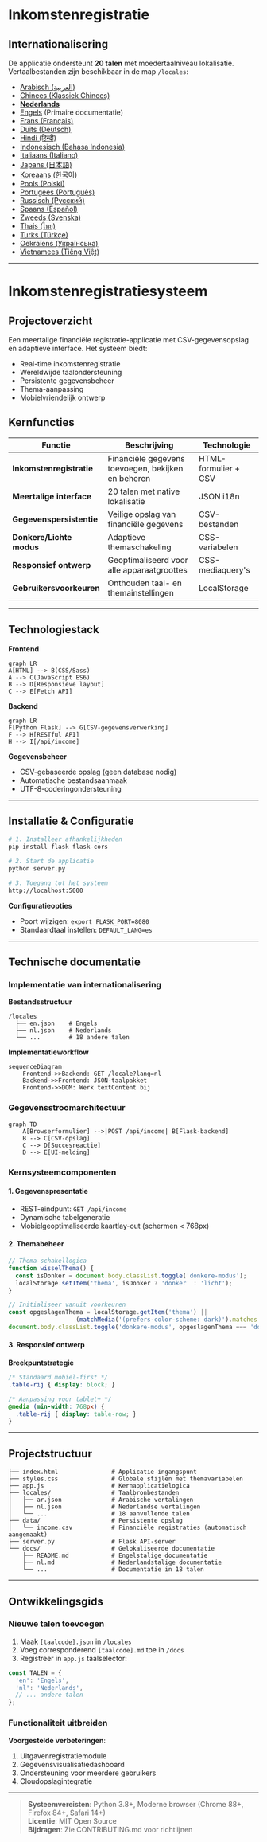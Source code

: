 # Inkomstenregistratie
## Internationalisering
De applicatie ondersteunt **20 talen** met moedertaalniveau lokalisatie. Vertaalbestanden zijn beschikbaar in de map `/locales`:

- [Arabisch (العربية)](ar.md)
- [Chinees (Klassiek Chinees)](zh.md)
- **[Nederlands](nl.md)**
- [Engels](README.md) (Primaire documentatie)
- [Frans (Français)](fr.md)
- [Duits (Deutsch)](de.md)
- [Hindi (हिन्दी)](hi.md)
- [Indonesisch (Bahasa Indonesia)](id.md)
- [Italiaans (Italiano)](it.md)
- [Japans (日本語)](ja.md)
- [Koreaans (한국어)](ko.md)
- [Pools (Polski)](pl.md)
- [Portugees (Português)](pt.md)
- [Russisch (Русский)](ru.md)
- [Spaans (Español)](es.md)
- [Zweeds (Svenska)](sv.md)
- [Thais (ไทย)](th.md)
- [Turks (Türkçe)](tr.md)
- [Oekraïens (Українська)](uk.md)
- [Vietnamees (Tiếng Việt)](vi.md)

---

# Inkomstenregistratiesysteem

## Projectoverzicht
Een meertalige financiële registratie-applicatie met CSV-gegevensopslag en adaptieve interface. Het systeem biedt:

- Real-time inkomstenregistratie
- Wereldwijde taalondersteuning
- Persistente gegevensbeheer
- Thema-aanpassing
- Mobielvriendelijk ontwerp

## Kernfuncties
| Functie | Beschrijving | Technologie |
|---------|-------------|------------|
| **Inkomstenregistratie** | Financiële gegevens toevoegen, bekijken en beheren | HTML-formulier + CSV |
| **Meertalige interface** | 20 talen met native lokalisatie | JSON i18n |
| **Gegevenspersistentie** | Veilige opslag van financiële gegevens | CSV-bestanden |
| **Donkere/Lichte modus** | Adaptieve themaschakeling | CSS-variabelen |
| **Responsief ontwerp** | Geoptimaliseerd voor alle apparaatgroottes | CSS-mediaquery's |
| **Gebruikersvoorkeuren** | Onthouden taal- en themainstellingen | LocalStorage |

---

## Technologiestack
**Frontend**  
```mermaid
graph LR
A[HTML] --> B(CSS/Sass)
A --> C(JavaScript ES6)
B --> D[Responsieve layout]
C --> E[Fetch API]
```

**Backend**  
```mermaid
graph LR
F[Python Flask] --> G[CSV-gegevensverwerking]
F --> H[RESTful API]
H --> I[/api/income]
```

**Gegevensbeheer**  
- CSV-gebaseerde opslag (geen database nodig)
- Automatische bestandsaanmaak
- UTF-8-coderingondersteuning

---

## Installatie & Configuratie
```bash
# 1. Installeer afhankelijkheden
pip install flask flask-cors

# 2. Start de applicatie
python server.py

# 3. Toegang tot het systeem
http://localhost:5000
```

**Configuratieopties**  
- Poort wijzigen: `export FLASK_PORT=8080`
- Standaardtaal instellen: `DEFAULT_LANG=es`

---

## Technische documentatie

### Implementatie van internationalisering
**Bestandsstructuur**  
```
/locales
  ├── en.json    # Engels
  ├── nl.json    # Nederlands
  └── ...        # 18 andere talen
```

**Implementatieworkflow**  
```mermaid
sequenceDiagram
    Frontend->>Backend: GET /locale?lang=nl
    Backend->>Frontend: JSON-taalpakket
    Frontend->>DOM: Werk textContent bij
```

### Gegevensstroomarchitectuur
```mermaid
graph TD
    A[Browserformulier] -->|POST /api/income| B[Flask-backend]
    B --> C[CSV-opslag]
    C --> D[Succesreactie]
    D --> E[UI-melding]
```

### Kernsysteemcomponenten
#### 1. Gegevenspresentatie
- REST-eindpunt: `GET /api/income`
- Dynamische tabelgeneratie
- Mobielgeoptimaliseerde kaartlay-out (schermen < 768px)

#### 2. Themabeheer
```javascript
// Thema-schakellogica
function wisselThema() {
  const isDonker = document.body.classList.toggle('donkere-modus');
  localStorage.setItem('thema', isDonker ? 'donker' : 'licht');
}

// Initialiseer vanuit voorkeuren
const opgeslagenThema = localStorage.getItem('thema') || 
                   (matchMedia('(prefers-color-scheme: dark)').matches ? 'donker' : 'licht');
document.body.classList.toggle('donkere-modus', opgeslagenThema === 'donker');
```

#### 3. Responsief ontwerp
**Breekpuntstrategie**  
```css
/* Standaard mobiel-first */
.table-rij { display: block; }

/* Aanpassing voor tablet+ */
@media (min-width: 768px) {
  .table-rij { display: table-row; }
}
```

---

## Projectstructuur
```
├── index.html               # Applicatie-ingangspunt
├── styles.css               # Globale stijlen met themavariabelen
├── app.js                   # Kernapplicatielogica
├── locales/                 # Taalbronbestanden
│   ├── ar.json              # Arabische vertalingen
│   ├── nl.json              # Nederlandse vertalingen
│   └── ...                  # 18 aanvullende talen
├── data/                    # Persistente opslag
│   └── income.csv           # Financiële registraties (automatisch aangemaakt)
├── server.py                # Flask API-server
└── docs/                    # Gelokaliseerde documentatie
    ├── README.md            # Engelstalige documentatie
    ├── nl.md                # Nederlandstalige documentatie
    └── ...                  # Documentatie in 18 talen
```

---

## Ontwikkelingsgids
### Nieuwe talen toevoegen
1. Maak `[taalcode].json` in `/locales`
2. Voeg corresponderend `[taalcode].md` toe in `/docs`
3. Registreer in `app.js` taalselector:
```javascript
const TALEN = {
  'en': 'Engels',
  'nl': 'Nederlands',
  // ... andere talen
};
```

### Functionaliteit uitbreiden
**Voorgestelde verbeteringen**:
1. Uitgavenregistratiemodule
2. Gegevensvisualisatiedashboard
3. Ondersteuning voor meerdere gebruikers
4. Cloudopslagintegratie

---
> **Systeemvereisten**: Python 3.8+, Moderne browser (Chrome 88+, Firefox 84+, Safari 14+)  
> **Licentie**: MIT Open Source  
> **Bijdragen**: Zie CONTRIBUTING.md voor richtlijnen
